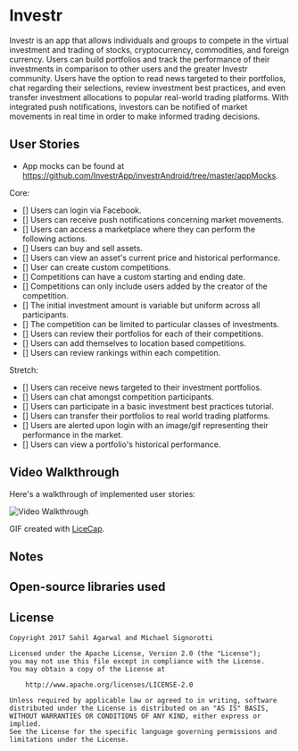 # Investr

Investr is an app that allows individuals and groups to compete in the virtual investment and trading of stocks, cryptocurrency, commodities, and foreign currency. Users can build portfolios and track the performance of their investments in comparison to other users and the greater Investr community. Users have the option to read news targeted to their portfolios, chat regarding their selections, review investment best practices, and even transfer investment allocations to popular real-world trading platforms. With integrated push notifications, investors can be notified of market movements in real time in order to make informed trading decisions.

## User Stories

* App mocks can be found at https://github.com/InvestrApp/investrAndroid/tree/master/appMocks.

Core:

* [] Users can login via Facebook.
* [] Users can receive push notifications concerning market movements.
* [] Users can access a marketplace where they can perform the following actions.
* [] Users can buy and sell assets.
* [] Users can view an asset's current price and historical performance.
* [] User can create custom competitions.
* [] Competitions can have a custom starting and ending date.
* [] Competitions can only include users added by the creator of the competition.
* [] The initial investment amount is variable but uniform across all participants.
* [] The competition can be limited to particular classes of investments.
* [] Users can review their portfolios for each of their competitions.
* [] Users can add themselves to location based competitions.
* [] Users can review rankings within each competition.

Stretch: 
* [] Users can receive news targeted to their investment portfolios.
* [] Users can chat amongst competition participants.
* [] Users can participate in a basic investment best practices tutorial.
* [] Users can transfer their portfolios to real world trading platforms.
* [] Users are alerted upon login with an image/gif representing their performance in the market.
* [] Users can view a portfolio's historical performance.

## Video Walkthrough

Here's a walkthrough of implemented user stories:

<img src='http://www.smallcapasia.com/wp-content/uploads/2017/08/5-stocks-under-1-ringgit.jpg' title='Video Walkthrough' width='' alt='Video Walkthrough' />

GIF created with [LiceCap](http://www.cockos.com/licecap/).

## Notes

## Open-source libraries used

## License


    Copyright 2017 Sahil Agarwal and Michael Signorotti

    Licensed under the Apache License, Version 2.0 (the "License");
    you may not use this file except in compliance with the License.
    You may obtain a copy of the License at

        http://www.apache.org/licenses/LICENSE-2.0

    Unless required by applicable law or agreed to in writing, software
    distributed under the License is distributed on an "AS IS" BASIS,
    WITHOUT WARRANTIES OR CONDITIONS OF ANY KIND, either express or implied.
    See the License for the specific language governing permissions and
    limitations under the License.